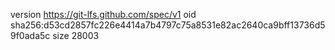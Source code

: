 version https://git-lfs.github.com/spec/v1
oid sha256:d53cd2857fc226e4414a7b4797c75a8531e82ac2640ca9bff13736d59f0ada5c
size 28003
